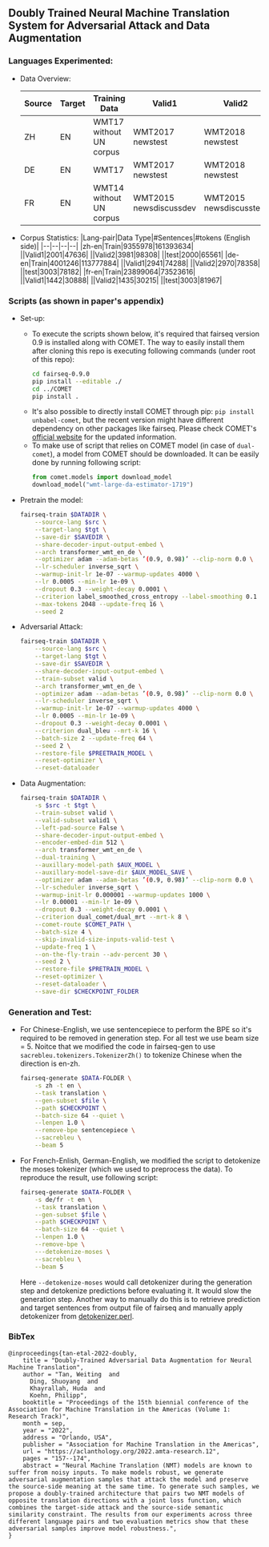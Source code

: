 ## Doubly Trained Neural Machine Translation System for Adversarial Attack and Data Augmentation

### Languages Experimented:
- Data Overview:

    |Source|Target|Training Data|Valid1|Valid2|Test data
    |--|--|--|--|--|--|
    |ZH|EN|WMT17 without UN corpus|WMT2017 newstest|WMT2018 newstest| WMT2020 newstest|
    |DE|EN|WMT17|WMT2017 newstest|WMT2018 newstest|WMT2014 newstest|
    |FR|EN|WMT14 without UN corpus|WMT2015 newsdiscussdev|WMT2015 newsdiscusstest|WMT2014 newstest|
    
- Corpus Statistics:
    |Lang-pair|Data Type|#Sentences|#tokens (English side)|
    |--|--|--|--|
    |zh-en|Train|9355978|161393634|
    ||Valid1|2001|47636|
    ||Valid2|3981|98308|
    ||test|2000|65561|
    |de-en|Train|4001246|113777884|
    ||Valid1|2941|74288|
    ||Valid2|2970|78358|
    ||test|3003|78182|
    |fr-en|Train|23899064|73523616|
    ||Valid1|1442|30888|
    ||Valid2|1435|30215|
    ||test|3003|81967|

### Scripts (as shown in paper's appendix)
- Set-up:
    - To execute the scripts shown below, it's required that fairseq version 0.9 is installed along with COMET. The way to easily install them after cloning this repo is executing following commands (under root of this repo):
        ```bash
        cd fairseq-0.9.0
        pip install --editable ./
        cd ../COMET
        pip install .
        ```
    - It's also possible to directly install COMET through pip:   `pip install unbabel-comet`, but the recent version might have different dependency on other packages like fairseq. Please check COMET's [official website](https://github.com/Unbabel/COMET) for the updated information.
    - To make use of script that relies on COMET model (in case of `dual-comet`), a model from COMET should be downloaded. It can be easily done by running following script:
        ```python
        from comet.models import download_model
        download_model("wmt-large-da-estimator-1719")
        ```
- Pretrain the model:
    ```bash
    fairseq-train $DATADIR \
        --source-lang $src \
        --target-lang $tgt \
        --save-dir $SAVEDIR \
        --share-decoder-input-output-embed \
        --arch transformer_wmt_en_de \
        --optimizer adam --adam-betas ’(0.9, 0.98)’ --clip-norm 0.0 \
        --lr-scheduler inverse_sqrt \
        --warmup-init-lr 1e-07 --warmup-updates 4000 \
        --lr 0.0005 --min-lr 1e-09 \
        --dropout 0.3 --weight-decay 0.0001 \
        --criterion label_smoothed_cross_entropy --label-smoothing 0.1 \
        --max-tokens 2048 --update-freq 16 \
        --seed 2 
    ```

- Adversarial Attack:
    ```bash
    fairseq-train $DATADIR \
        --source-lang $src \
        --target-lang $tgt \
        --save-dir $SAVEDIR \
        --share-decoder-input-output-embed \
        --train-subset valid \
        --arch transformer_wmt_en_de \
        --optimizer adam --adam-betas ’(0.9, 0.98)’ --clip-norm 0.0 \
        --lr-scheduler inverse_sqrt \
        --warmup-init-lr 1e-07 --warmup-updates 4000 \
        --lr 0.0005 --min-lr 1e-09 \
        --dropout 0.3 --weight-decay 0.0001 \
        --criterion dual_bleu --mrt-k 16 \
        --batch-size 2 --update-freq 64 \
        --seed 2 \
        --restore-file $PREETRAIN_MODEL \
        --reset-optimizer \
        --reset-dataloader 
    ```
- Data Augmentation:
    ```bash
    fairseq-train $DATADIR \
        -s $src -t $tgt \
        --train-subset valid \
        --valid-subset valid1 \
        --left-pad-source False \
        --share-decoder-input-output-embed \
        --encoder-embed-dim 512 \
        --arch transformer_wmt_en_de \
        --dual-training \
        --auxillary-model-path $AUX_MODEL \
        --auxillary-model-save-dir $AUX_MODEL_SAVE \
        --optimizer adam --adam-betas ’(0.9, 0.98)’ --clip-norm 0.0 \
        --lr-scheduler inverse_sqrt \
        --warmup-init-lr 0.000001 --warmup-updates 1000 \
        --lr 0.00001 --min-lr 1e-09 \
        --dropout 0.3 --weight-decay 0.0001 \
        --criterion dual_comet/dual_mrt --mrt-k 8 \
        --comet-route $COMET_PATH \
        --batch-size 4 \
        --skip-invalid-size-inputs-valid-test \
        --update-freq 1 \
        --on-the-fly-train --adv-percent 30 \
        --seed 2 \
        --restore-file $PRETRAIN_MODEL \
        --reset-optimizer \
        --reset-dataloader \
        --save-dir $CHECKPOINT_FOLDER 
    ```

### Generation and Test:
-   For Chinese-English, we use sentencepiece to perform the BPE so it's required to be removed in generation step. For all test we use beam size = 5. Noitce that we modified the code in fairseq-gen to use `sacrebleu.tokenizers.TokenizerZh()` to tokenize Chinese when the direction is en-zh.  
    ```bash
    fairseq-generate $DATA-FOLDER \
        -s zh -t en \
        --task translation \
        --gen-subset $file \
        --path $CHECKPOINT \
        --batch-size 64 --quiet \
        --lenpen 1.0 \
        --remove-bpe sentencepiece \
        --sacrebleu \
        --beam 5
    ```
- For French-Enlish, German-English, we modified the script to detokenize the moses tokenizer (which we used to preprocess the data). To reproduce the result, use following script:

    ```bash
    fairseq-generate $DATA-FOLDER \
        -s de/fr -t en \
        --task translation \
        --gen-subset $file \
        --path $CHECKPOINT \
        --batch-size 64 --quiet \
        --lenpen 1.0 \
        --remove-bpe \
        ---detokenize-moses \
        --sacrebleu \
        --beam 5
    ```
    Here `--detokenize-moses` would call detokenizer during the generation step and detokenize predictions before evaluating it. It would slow the generation step. Another way to manually do this is to retrieve prediction and target sentences from output file of fairseq and manually apply detokenizer from [detokenizer.perl](https://github.com/moses-smt/mosesdecoder/blob/master/scripts/tokenizer/mosestokenizer/detokenizer.py).
    
### BibTex
```
@inproceedings{tan-etal-2022-doubly,
    title = "Doubly-Trained Adversarial Data Augmentation for Neural Machine Translation",
    author = "Tan, Weiting  and
      Ding, Shuoyang  and
      Khayrallah, Huda  and
      Koehn, Philipp",
    booktitle = "Proceedings of the 15th biennial conference of the Association for Machine Translation in the Americas (Volume 1: Research Track)",
    month = sep,
    year = "2022",
    address = "Orlando, USA",
    publisher = "Association for Machine Translation in the Americas",
    url = "https://aclanthology.org/2022.amta-research.12",
    pages = "157--174",
    abstract = "Neural Machine Translation (NMT) models are known to suffer from noisy inputs. To make models robust, we generate adversarial augmentation samples that attack the model and preserve the source-side meaning at the same time. To generate such samples, we propose a doubly-trained architecture that pairs two NMT models of opposite translation directions with a joint loss function, which combines the target-side attack and the source-side semantic similarity constraint. The results from our experiments across three different language pairs and two evaluation metrics show that these adversarial samples improve model robustness.",
}
```
